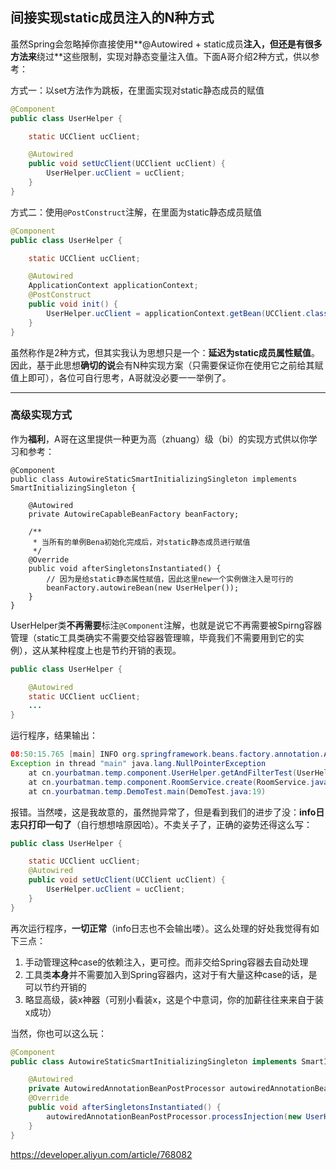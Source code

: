 ## 间接实现static成员注入的N种方式

虽然Spring会忽略掉你直接使用**@Autowired + static成员**注入，但还是有很多方法来**绕过**这些限制，实现对静态变量注入值。下面A哥介绍2种方式，供以参考：

方式一：以set方法作为跳板，在里面实现对static静态成员的赋值

```java
@Component
public class UserHelper {

    static UCClient ucClient;

    @Autowired
    public void setUcClient(UCClient ucClient) {
        UserHelper.ucClient = ucClient;
    }
}
```

方式二：使用`@PostConstruct`注解，在里面为static静态成员赋值

```java
@Component
public class UserHelper {

    static UCClient ucClient;

    @Autowired
    ApplicationContext applicationContext;
    @PostConstruct
    public void init() {
        UserHelper.ucClient = applicationContext.getBean(UCClient.class);
    }
}
```

虽然称作是2种方式，但其实我认为思想只是一个：**延迟为static成员属性赋值**。因此，基于此思想**确切的说**会有N种实现方案（只需要保证你在使用它之前给其赋值上即可），各位可自行思考，A哥就没必要一一举例了。

------

### 高级实现方式

作为**福利**，A哥在这里提供一种更为高（zhuang）级（bi）的实现方式供以你学习和参考：

```
@Component
public class AutowireStaticSmartInitializingSingleton implements SmartInitializingSingleton {

    @Autowired
    private AutowireCapableBeanFactory beanFactory;

    /**
     * 当所有的单例Bena初始化完成后，对static静态成员进行赋值
     */
    @Override
    public void afterSingletonsInstantiated() {
        // 因为是给static静态属性赋值，因此这里new一个实例做注入是可行的
        beanFactory.autowireBean(new UserHelper());
    }
}
```

UserHelper类**不再需要**标注`@Component`注解，也就是说它不再需要被Spirng容器管理（static工具类确实不需要交给容器管理嘛，毕竟我们不需要用到它的实例），这从某种程度上也是节约开销的表现。

```java
public class UserHelper {

    @Autowired
    static UCClient ucClient;
    ...
}
```

运行程序，结果输出：

```java
08:50:15.765 [main] INFO org.springframework.beans.factory.annotation.AutowiredAnnotationBeanPostProcessor - Autowired annotation is not supported on static fields: static cn.yourbatman.temp.component.UCClient cn.yourbatman.temp.component.UserHelper.ucClient
Exception in thread "main" java.lang.NullPointerException
    at cn.yourbatman.temp.component.UserHelper.getAndFilterTest(UserHelper.java:26)
    at cn.yourbatman.temp.component.RoomService.create(RoomService.java:26)
    at cn.yourbatman.temp.DemoTest.main(DemoTest.java:19)
```

报错。当然喽，这是我故意的，虽然抛异常了，但是看到我们的进步了没：**info日志只打印一句了**（自行想想啥原因哈）。不卖关子了，正确的姿势还得这么写：

```java
public class UserHelper {

    static UCClient ucClient;
    @Autowired
    public void setUcClient(UCClient ucClient) {
        UserHelper.ucClient = ucClient;
    }
}
```

再次运行程序，**一切正常**（info日志也不会输出喽）。这么处理的好处我觉得有如下三点：

1. 手动管理这种case的依赖注入，更可控。而非交给Spring容器去自动处理
2. 工具类**本身**并不需要加入到Spring容器内，这对于有大量这种case的话，是可以节约开销的
3. 略显高级，装x神器（可别小看装x，这是个中意词，你的加薪往往来来自于装x成功）

当然，你也可以这么玩：

```java
@Component
public class AutowireStaticSmartInitializingSingleton implements SmartInitializingSingleton {

    @Autowired
    private AutowiredAnnotationBeanPostProcessor autowiredAnnotationBeanPostProcessor;
    @Override
    public void afterSingletonsInstantiated() {
        autowiredAnnotationBeanPostProcessor.processInjection(new UserHelper());
    }
}
```

https://developer.aliyun.com/article/768082